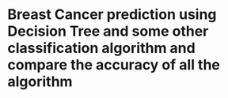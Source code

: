 # Breast Cancer prediction using Decision Tree and some other classification algorithm and compare the accuracy of all the algorithm
